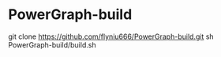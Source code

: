 # PowerGraph-build

git clone https://github.com/flyniu666/PowerGraph-build.git
sh PowerGraph-build/build.sh
